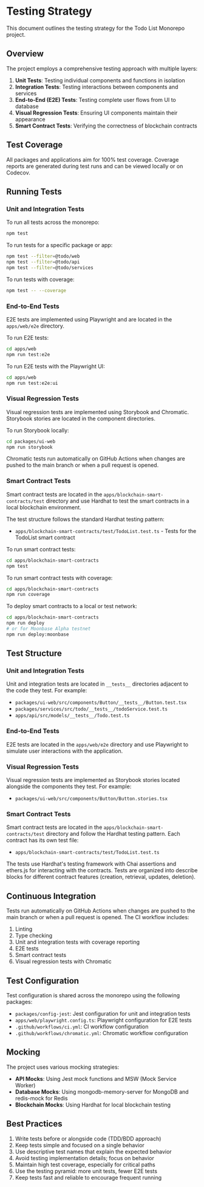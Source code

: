 # Testing Strategy

This document outlines the testing strategy for the Todo List Monorepo project.

## Overview

The project employs a comprehensive testing approach with multiple layers:

1. **Unit Tests**: Testing individual components and functions in isolation
2. **Integration Tests**: Testing interactions between components and services
3. **End-to-End (E2E) Tests**: Testing complete user flows from UI to database
4. **Visual Regression Tests**: Ensuring UI components maintain their appearance
5. **Smart Contract Tests**: Verifying the correctness of blockchain contracts

## Test Coverage

All packages and applications aim for 100% test coverage. Coverage reports are generated during test runs and can be viewed locally or on Codecov.

## Running Tests

### Unit and Integration Tests

To run all tests across the monorepo:

```bash
npm test
```

To run tests for a specific package or app:

```bash
npm test --filter=@todo/web
npm test --filter=@todo/api
npm test --filter=@todo/services
```

To run tests with coverage:

```bash
npm test -- --coverage
```

### End-to-End Tests

E2E tests are implemented using Playwright and are located in the `apps/web/e2e` directory.

To run E2E tests:

```bash
cd apps/web
npm run test:e2e
```

To run E2E tests with the Playwright UI:

```bash
cd apps/web
npm run test:e2e:ui
```

### Visual Regression Tests

Visual regression tests are implemented using Storybook and Chromatic. Storybook stories are located in the component directories.

To run Storybook locally:

```bash
cd packages/ui-web
npm run storybook
```

Chromatic tests run automatically on GitHub Actions when changes are pushed to the main branch or when a pull request is opened.

### Smart Contract Tests

Smart contract tests are located in the `apps/blockchain-smart-contracts/test` directory and use Hardhat to test the smart contracts in a local blockchain environment.

The test structure follows the standard Hardhat testing pattern:
- `apps/blockchain-smart-contracts/test/TodoList.test.ts` - Tests for the TodoList smart contract

To run smart contract tests:

```bash
cd apps/blockchain-smart-contracts
npm test
```

To run smart contract tests with coverage:

```bash
cd apps/blockchain-smart-contracts
npm run coverage
```

To deploy smart contracts to a local or test network:

```bash
cd apps/blockchain-smart-contracts
npm run deploy
# or for Moonbase Alpha testnet
npm run deploy:moonbase
```

## Test Structure

### Unit and Integration Tests

Unit and integration tests are located in `__tests__` directories adjacent to the code they test. For example:

- `packages/ui-web/src/components/Button/__tests__/Button.test.tsx`
- `packages/services/src/todo/__tests__/todoService.test.ts`
- `apps/api/src/models/__tests__/Todo.test.ts`

### End-to-End Tests

E2E tests are located in the `apps/web/e2e` directory and use Playwright to simulate user interactions with the application.

### Visual Regression Tests

Visual regression tests are implemented as Storybook stories located alongside the components they test. For example:

- `packages/ui-web/src/components/Button/Button.stories.tsx`

### Smart Contract Tests

Smart contract tests are located in the `apps/blockchain-smart-contracts/test` directory and follow the Hardhat testing pattern. Each contract has its own test file:

- `apps/blockchain-smart-contracts/test/TodoList.test.ts`

The tests use Hardhat's testing framework with Chai assertions and ethers.js for interacting with the contracts. Tests are organized into describe blocks for different contract features (creation, retrieval, updates, deletion).

## Continuous Integration

Tests run automatically on GitHub Actions when changes are pushed to the main branch or when a pull request is opened. The CI workflow includes:

1. Linting
2. Type checking
3. Unit and integration tests with coverage reporting
4. E2E tests
5. Smart contract tests
6. Visual regression tests with Chromatic

## Test Configuration

Test configuration is shared across the monorepo using the following packages:

- `packages/config-jest`: Jest configuration for unit and integration tests
- `apps/web/playwright.config.ts`: Playwright configuration for E2E tests
- `.github/workflows/ci.yml`: CI workflow configuration
- `.github/workflows/chromatic.yml`: Chromatic workflow configuration

## Mocking

The project uses various mocking strategies:

- **API Mocks**: Using Jest mock functions and MSW (Mock Service Worker)
- **Database Mocks**: Using mongodb-memory-server for MongoDB and redis-mock for Redis
- **Blockchain Mocks**: Using Hardhat for local blockchain testing

## Best Practices

1. Write tests before or alongside code (TDD/BDD approach)
2. Keep tests simple and focused on a single behavior
3. Use descriptive test names that explain the expected behavior
4. Avoid testing implementation details; focus on behavior
5. Maintain high test coverage, especially for critical paths
6. Use the testing pyramid: more unit tests, fewer E2E tests
7. Keep tests fast and reliable to encourage frequent running
